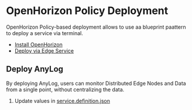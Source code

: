 # OpenHorizon Policy Deployment

OpenHorizon Policy-based deployment allows to use aa blueprint paattern to deploy a service via terminal.

* [Install OpenHorizon](OpenHorizon_install.md)
* [Deploy via Edge Service](OpenHorizon_EdgeService.md)

## Deploy AnyLog

By deploying AnyLog, users can monitor Distributed Edge Nodes and Data from a single point, without centralizing the data.

1. Update values in [service.definition.json](policy_deployment%2Fservice.definition.json)
